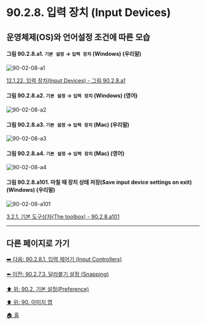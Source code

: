 # 90.2.8. 입력 장치 (Input Devices)
## 운영체제(OS)와 언어설정 조건에 따른 모습

<a id="90-02-08-a1"></a>

#### 그림 90.2.8.a1. `기본 설정` → `입력 장치` (Windows) (우리말)
![90-02-08-a1](https://github.com/wonder13662/gimp/assets/15767104/e9e26526-e067-46a9-a2f3-9164d0d7986e)

[12.1.22. 입력 장치(Input Devices) - 그림 90.2.8.a1](./12-01-22-input-devices.md#90-02-08-a1)

<a id="90-02-08-a2"></a>

#### 그림 90.2.8.a2. `기본 설정` → `입력 장치` (Windows) (영어)
![90-02-08-a2](https://github.com/wonder13662/gimp/assets/15767104/40ba6cd9-de89-40ab-951f-6a2b67003ef0)

<a id="90-02-08-a3"></a>

#### 그림 90.2.8.a3. `기본 설정` → `입력 장치` (Mac) (우리말)
![90-02-08-a3](https://github.com/wonder13662/gimp/assets/15767104/d6fb8ba1-186a-432e-b3be-288af42d6029)

<a id="90-02-08-a4"></a>

#### 그림 90.2.8.a4. `기본 설정` → `입력 장치` (Mac) (영어)
![90-02-08-a4](https://github.com/wonder13662/gimp/assets/15767104/22c5f3bc-82ca-4659-8b9e-d497de3cfdf1)

<a id="90-02-08-a101"></a>

#### 그림 90.2.8.a101. 마칠 때 장치 상태 저장(Save input device settings on exit) (Windows) (우리말)
![90-02-08-a101](https://github.com/wonder13662/gimp/assets/15767104/e009f279-edb5-4a93-a46b-3e037094556d)

[3.2.1. 기본 도구상자(The toolbox) - 90.2.8.a101](./03-02-01-the-toolbox.md#90-02-08-a101)

***

## 다른 페이지로 가기

[➡️ 다음: 90.2.8.1. 입력 제어기 (Input Controllers)](./90-02-08-01-input-controllers.md)

[⬅️ 이전: 90.2.7.3. 달라붙기 설정 (Snapping)](./90-02-07-03-snapping.md)

[⬆️ 위: 90.2. 기본 설정(Preference)](./90-02-00-preference.md)

[⬆️ 위: 90. 이미지 맵](./90-00-image-map.md)

[🏠 홈](./00-home.md)
